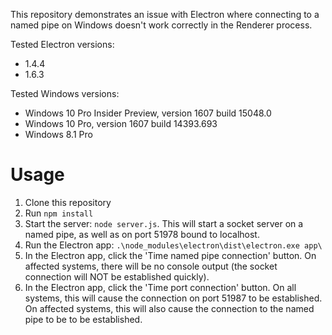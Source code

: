 This repository demonstrates an issue with Electron where connecting to a named pipe on Windows doesn't work correctly in the Renderer process.

Tested Electron versions:
* 1.4.4
* 1.6.3

Tested Windows versions:
* Windows 10 Pro Insider Preview, version 1607 build 15048.0
* Windows 10 Pro, version 1607 build 14393.693
* Windows 8.1 Pro

# Usage

1. Clone this repository
2. Run `npm install`
3. Start the server: `node server.js`. This will start a socket server on a named pipe, as well as on port 51978 bound to localhost.
4. Run the Electron app: `.\node_modules\electron\dist\electron.exe app\`
5. In the Electron app, click the 'Time named pipe connection' button. On affected systems, there will be no console output (the socket connection will NOT be established quickly).
6. In the Electron app, click the 'Time port connection' button. On all systems, this will cause the connection on port 51987 to be established. On affected systems, this will also cause the connection to the named pipe to be to be established.